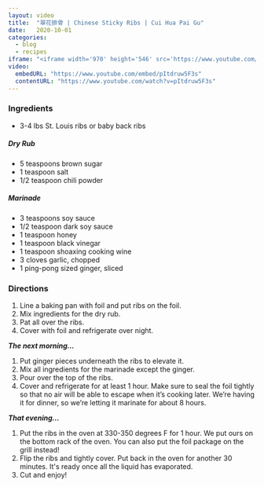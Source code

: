 ```yaml
---
layout: video
title:  "翠花排骨 | Chinese Sticky Ribs | Cui Hua Pai Gu"
date:   2020-10-01
categories:
  - blog
  - recipes
iframe: "<iframe width='970' height='546' src='https://www.youtube.com/embed/pItdruw5F3s' frameborder='0' allow='accelerometer; autoplay; encrypted-media; gyroscope; picture-in-picture' allowfullscreen></iframe>"
video:
  embedURL: "https://www.youtube.com/embed/pItdruw5F3s"
  contentURL: "https://www.youtube.com/watch?v=pItdruw5F3s"
---
```


### Ingredients
* 3-4 lbs St. Louis ribs or baby back ribs

##### Dry Rub
* 5 teaspoons brown sugar
* 1 teaspoon salt
* 1/2 teaspoon chili powder

##### Marinade
* 3 teaspoons soy sauce
* 1/2 teaspoon dark soy sauce
* 1 teaspoon honey
* 1 teaspoon black vinegar
* 1 teaspoon shoaxing cooking wine
* 3 cloves garlic, chopped
* 1 ping-pong sized ginger, sliced

### Directions

1. Line a baking pan with foil and put ribs on the foil.
1. Mix ingredients for the dry rub.
1. Pat all over the ribs.
1. Cover with foil and refrigerate over night.

***The next morning…***

1. Put ginger pieces underneath the ribs to elevate it.
1. Mix all ingredients for the marinade  except the ginger.
1. Pour over the top of the ribs.
1. Cover and refrigerate for at least 1 hour. Make sure to seal the foil tightly so that no air will be able to escape when it’s cooking later. We’re having it for dinner, so we’re letting it marinate for about 8 hours.

***That evening...***

1. Put the ribs in the oven at 330-350 degrees F for 1 hour. We put ours on the bottom rack of the oven. You can also put the foil package on the grill instead!
1. Flip the ribs and tightly cover. Put back in the oven for another 30 minutes. It's ready once all the liquid has evaporated.
1. Cut and enjoy!
